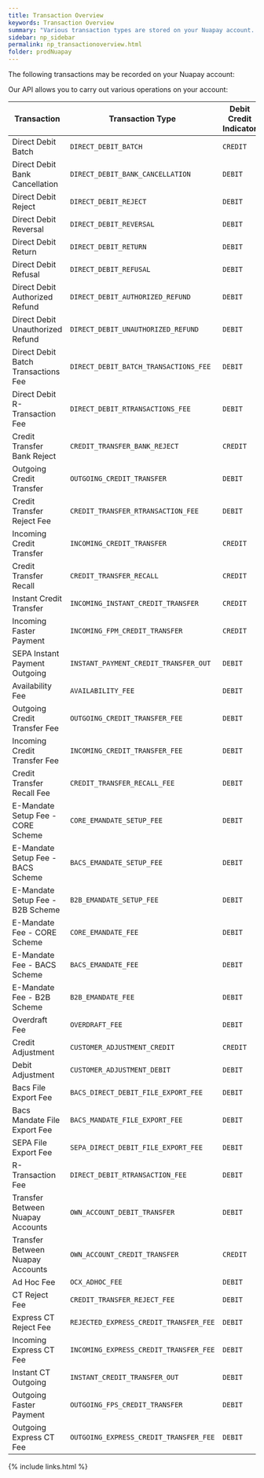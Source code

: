```yaml
---
title: Transaction Overview
keywords: Transaction Overview
summary: "Various transaction types are stored on your Nuapay account. This section gives a breakdown of the possible types"
sidebar: np_sidebar
permalink: np_transactionoverview.html
folder: prodNuapay
---
```


The following transactions may be recorded on your Nuapay account:


Our API allows you to carry out various operations on your account:


<table>
<thead>
<tr>
<th>Transaction</th>
<th>Transaction Type</th>
<th>Debit Credit Indicator</th>
<th>Counterparty  </th>
</tr>
</thead>
<tbody>
<tr>
<td>Direct Debit Batch</td>
<td><code>DIRECT_DEBIT_BATCH</code></td>
<td><code>CREDIT</code></td>
<td>Creditor</td>
</tr>
<tr>
<td>Direct Debit Bank Cancellation</td>
<td><code>DIRECT_DEBIT_BANK_CANCELLATION</code></td>
<td><code>DEBIT</code></td>
<td>Creditor</td>
</tr>
<tr>
<td>Direct Debit Reject</td>
<td><code>DIRECT_DEBIT_REJECT</code></td>
<td><code>DEBIT</code></td>
<td>Creditor</td>
</tr>
<tr>
<td>Direct Debit Reversal</td>
<td><code>DIRECT_DEBIT_REVERSAL</code></td>
<td><code>DEBIT</code></td>
<td>Creditor</td>
</tr>
<tr>
<td>Direct Debit Return</td>
<td><code>DIRECT_DEBIT_RETURN</code></td>
<td><code>DEBIT</code></td>
<td>Creditor</td>
</tr>
<tr>
<td>Direct Debit Refusal</td>
<td><code>DIRECT_DEBIT_REFUSAL</code></td>
<td><code>DEBIT</code></td>
<td>Creditor</td>
</tr>
<tr>
<td>Direct Debit Authorized Refund</td>
<td><code>DIRECT_DEBIT_AUTHORIZED_REFUND</code></td>
<td><code>DEBIT</code></td>
<td>Creditor</td>
</tr>
<tr>
<td>Direct Debit Unauthorized Refund</td>
<td><code>DIRECT_DEBIT_UNAUTHORIZED_REFUND</code></td>
<td><code>DEBIT</code></td>
<td>Creditor</td>
</tr>
<tr>
<td>Direct Debit Batch Transactions Fee</td>
<td><code>DIRECT_DEBIT_BATCH_TRANSACTIONS_FEE</code></td>
<td><code>DEBIT</code></td>
<td>N/A for Fees</td>
</tr>
<tr>
<td>Direct Debit R-Transaction Fee</td>
<td><code>DIRECT_DEBIT_RTRANSACTIONS_FEE</code></td>
<td><code>DEBIT</code></td>
<td>N/A for Fees</td>
</tr>
<tr>
<td>Credit Transfer Bank Reject</td>
<td><code>CREDIT_TRANSFER_BANK_REJECT</code></td>
<td><code>CREDIT</code></td>
<td>Debtor</td>
</tr>
<tr>
<td>Outgoing Credit Transfer</td>
<td><code>OUTGOING_CREDIT_TRANSFER</code></td>
<td><code>DEBIT</code></td>
<td>Creditor</td>
</tr>
<tr>
<td>Credit Transfer Reject Fee</td>
<td><code>CREDIT_TRANSFER_RTRANSACTION_FEE</code></td>
<td><code>DEBIT</code></td>
<td>N/A for Fees</td>
</tr>
<tr>
<td>Incoming Credit Transfer</td>
<td><code>INCOMING_CREDIT_TRANSFER</code></td>
<td><code>CREDIT</code></td>
<td>Debtor</td>
</tr>
<tr>
<td>Credit Transfer Recall</td>
<td><code>CREDIT_TRANSFER_RECALL</code></td>
<td><code>CREDIT</code></td>
<td>Debtor</td>
</tr>
<tr>
<td>Instant Credit Transfer</td>
<td><code>INCOMING_INSTANT_CREDIT_TRANSFER</code></td>
<td><code>CREDIT</code></td>
<td>Debtor</td>
</tr>
<tr>
<td>Incoming Faster Payment</td>
<td><code>INCOMING_FPM_CREDIT_TRANSFER</code></td>
<td><code>CREDIT</code></td>
<td>Debtor</td>
</tr>
<tr>
<td>SEPA Instant Payment Outgoing</td>
<td><code>INSTANT_PAYMENT_CREDIT_TRANSFER_OUT</code></td>
<td><code>DEBIT</code></td>
<td>Creditor</td>
</tr>
<tr>
<td>Availability Fee</td>
<td><code>AVAILABILITY_FEE</code></td>
<td><code>DEBIT</code></td>
<td>N/A for Fees</td>
</tr>
<tr>
<td>Outgoing Credit Transfer Fee</td>
<td><code>OUTGOING_CREDIT_TRANSFER_FEE</code></td>
<td><code>DEBIT</code></td>
<td>N/A for Fees</td>
</tr>
<tr>
<td>Incoming Credit Transfer Fee</td>
<td><code>INCOMING_CREDIT_TRANSFER_FEE</code></td>
<td><code>DEBIT</code></td>
<td>N/A for Fees</td>
</tr>
<tr>
<td>Credit Transfer Recall Fee</td>
<td><code>CREDIT_TRANSFER_RECALL_FEE</code></td>
<td><code>DEBIT</code></td>
<td>N/A for Fees</td>
</tr>
<tr>
<td>E-Mandate Setup Fee - CORE Scheme</td>
<td><code>CORE_EMANDATE_SETUP_FEE</code></td>
<td><code>DEBIT</code></td>
<td>N/A for Fees</td>
</tr>
<tr>
<td>E-Mandate Setup Fee - BACS Scheme</td>
<td><code>BACS_EMANDATE_SETUP_FEE</code></td>
<td><code>DEBIT</code></td>
<td>N/A for Fees</td>
</tr>
<tr>
<td>E-Mandate Setup Fee - B2B Scheme</td>
<td><code>B2B_EMANDATE_SETUP_FEE</code></td>
<td><code>DEBIT</code></td>
<td>N/A for Fees</td>
</tr>
<tr>
<td>E-Mandate Fee - CORE Scheme</td>
<td><code>CORE_EMANDATE_FEE</code></td>
<td><code>DEBIT</code></td>
<td>N/A for Fees</td>
</tr>
<tr>
<td>E-Mandate Fee - BACS Scheme</td>
<td><code>BACS_EMANDATE_FEE</code></td>
<td><code>DEBIT</code></td>
<td>N/A for Fees</td>
</tr>
<tr>
<td>E-Mandate Fee - B2B Scheme</td>
<td><code>B2B_EMANDATE_FEE</code></td>
<td><code>DEBIT</code></td>
<td>N/A for Fees</td>
</tr>
<tr>
<td>Overdraft Fee</td>
<td><code>OVERDRAFT_FEE</code></td>
<td><code>DEBIT</code></td>
<td>N/A for Fees</td>
</tr>
<tr>
<td>Credit Adjustment</td>
<td><code>CUSTOMER_ADJUSTMENT_CREDIT</code></td>
<td><code>CREDIT</code></td>
<td>N/A Nuapay adjustment</td>
</tr>
<tr>
<td>Debit Adjustment</td>
<td><code>CUSTOMER_ADJUSTMENT_DEBIT</code></td>
<td><code>DEBIT</code></td>
<td>N/A Nuapay adjustment</td>
</tr>
<tr>
<td>Bacs File Export Fee</td>
<td><code>BACS_DIRECT_DEBIT_FILE_EXPORT_FEE</code></td>
<td><code>DEBIT</code></td>
<td>N/A for Fees</td>
</tr>
<tr>
<td>Bacs Mandate File Export Fee</td>
<td><code>BACS_MANDATE_FILE_EXPORT_FEE</code></td>
<td><code>DEBIT</code></td>
<td>N/A for Fees</td>
</tr>
<tr>
<td>SEPA File Export Fee</td>
<td><code>SEPA_DIRECT_DEBIT_FILE_EXPORT_FEE</code></td>
<td><code>DEBIT</code></td>
<td>N/A for Fees</td>
</tr>
<tr>
<td>R-Transaction Fee</td>
<td><code>DIRECT_DEBIT_RTRANSACTION_FEE</code></td>
<td><code>DEBIT</code></td>
<td>N/A for Fees</td>
</tr>
<tr>
<td>Transfer Between Nuapay Accounts</td>
<td><code>OWN_ACCOUNT_DEBIT_TRANSFER</code></td>
<td><code>DEBIT</code></td>
<td>N/A Account Transfer</td>
</tr>
<tr>
<td>Transfer Between Nuapay Accounts</td>
<td><code>OWN_ACCOUNT_CREDIT_TRANSFER</code></td>
<td><code>CREDIT</code></td>
<td>N/A Account Transfer</td>
</tr>
<tr>
<td>Ad Hoc Fee</td>
<td><code>OCX_ADHOC_FEE</code></td>
<td><code>DEBIT</code></td>
<td>N/A for Fees</td>
</tr>
<tr>
<td>CT Reject Fee</td>
<td><code>CREDIT_TRANSFER_REJECT_FEE</code></td>
<td><code>DEBIT</code></td>
<td>N/A for Fees</td>
</tr>
<tr>
<td>Express CT Reject Fee</td>
<td><code>REJECTED_EXPRESS_CREDIT_TRANSFER_FEE</code></td>
<td><code>DEBIT</code></td>
<td>N/A for Fees</td>
</tr>
<tr>
<td>Incoming Express CT Fee</td>
<td><code>INCOMING_EXPRESS_CREDIT_TRANSFER_FEE</code></td>
<td><code>DEBIT</code></td>
<td>N/A for Fees</td>
</tr>
<tr>
<td>Instant CT Outgoing</td>
<td><code>INSTANT_CREDIT_TRANSFER_OUT</code></td>
<td><code>DEBIT</code></td>
<td>Creditor</td>
</tr>
<tr>
<td>Outgoing Faster Payment</td>
<td><code>OUTGOING_FPS_CREDIT_TRANSFER</code></td>
<td><code>DEBIT</code></td>
<td>Creditor</td>
</tr>
<tr>
<td>Outgoing Express CT Fee</td>
<td><code>OUTGOING_EXPRESS_CREDIT_TRANSFER_FEE</code></td>
<td><code>DEBIT</code></td>
<td>N/A for Fees</td>
</tr>
</tbody>
</table>



{% include links.html %}

